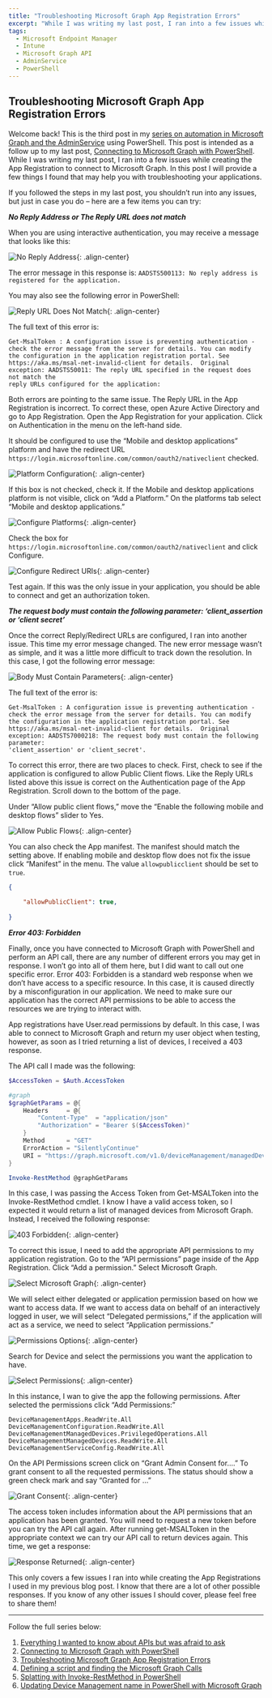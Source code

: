 ```yaml
---
title: "Troubleshooting Microsoft Graph App Registration Errors"
excerpt: "While I was writing my last post, I ran into a few issues while creating the App Registration to connect to Microsoft Graph. In this post I will provide a few things I found that may help you with troubleshooting your applications."
tags:
  - Microsoft Endpoint Manager
  - Intune
  - Microsoft Graph API
  - AdminService
  - PowerShell
---
```


Troubleshooting Microsoft Graph App Registration Errors
-------

Welcome back! This is the third post in my [series on automation in Microsoft Graph and the AdminService](https://www.modernendpoint.com/managed/everything-i-wanted-to-know-about-apis-but-was-afraid-to-ask/) using PowerShell. This post is intended as a follow up to my last post, [Connecting to Microsoft Graph with PowerShell](https://www.modernendpoint.com/managed/connecting-to-microsoft-graph-with-powershell/). While I was writing my last post, I ran into a few issues while creating the App Registration to connect to Microsoft Graph. In this post I will provide a few things I found that may help you with troubleshooting your applications.

If you followed the steps in my last post, you shouldn’t run into any issues, but just in case you do – here are a few items you can try:


__*No Reply Address or The Reply URL does not match*__

When you are using interactive authentication, you may receive a message that looks like this:

![No Reply Address](https://managedblog.github.io/managed/assets/images/21.12.07/01.NoReplyAddress.png){: .align-center}

The error message in this response is: `AADSTS500113: No reply address is registered for the application.`

You may also see the following error in PowerShell:

![Reply URL Does Not Match](https://managedblog.github.io/managed/assets/images/21.12.07/02.ReplyURLDoesNotMatch.png){: .align-center}

The full text of this error is:

```
Get-MsalToken : A configuration issue is preventing authentication - check the error message from the server for details. You can modify the configuration in the application registration portal. See https://aka.ms/msal-net-invalid-client for details.  Original exception: AADSTS50011: The reply URL specified in the request does not match the 
reply URLs configured for the application:
```

Both errors are pointing to the same issue. The Reply URL in the App Registration is incorrect. To correct these, open Azure Active Directory and go to App Registration. Open the App Registration for your application. Click on Authentication in the menu on the left-hand side.

It should be configured to use the “Mobile and desktop applications” platform and have the redirect URL `https://login.microsoftonline.com/common/oauth2/nativeclient` checked.


![Platform Configuration](https://managedblog.github.io/managed/assets/images/21.12.07/03.PlatformConfigurations.png){: .align-center}

If this box is not checked, check it. If the Mobile and desktop applications platform is not visible, click on “Add a Platform.” On the platforms tab select “Mobile and desktop applications.”

![Configure Platforms](https://managedblog.github.io/managed/assets/images/21.12.07/04.ConfigurePlatforms.png){: .align-center}

Check the box for `https://login.microsoftonline.com/common/oauth2/nativeclient` and click Configure.

![Configure Redirect URIs](https://managedblog.github.io/managed/assets/images/21.12.07/05.ConfigureRedirectURIs.png){: .align-center}

Test again. If this was the only issue in your application, you should be able to connect and get an authorization token.

__*The request body must contain the following parameter: ‘client_assertion or ‘client secret’*__

Once the correct Reply/Redirect URLs are configured, I ran into another issue. This time my error message changed. The new error message wasn’t as simple, and it was a little more difficult to track down the resolution. In this case, I got the following error message:

![Body Must Contain Parameters](https://managedblog.github.io/managed/assets/images/21.12.07/06.BodyMustContainParameters.png){: .align-center}

The full text of the error is:

```
Get-MsalToken : A configuration issue is preventing authentication - check the error message from the server for details. You can modify the configuration in the application registration portal. See https://aka.ms/msal-net-invalid-client for details.  Original exception: AADSTS7000218: The request body must contain the following parameter: 
'client_assertion' or 'client_secret'.
```

To correct this error, there are two places to check. First, check to see if the application is configured to allow Public Client flows. Like the Reply URLs listed above this issue is correct on the Authentication page of the App Registration. Scroll down to the bottom of the page. 

Under “Allow public client flows,” move the “Enable the following mobile and desktop flows” slider to Yes.

![Allow Public Flows](https://managedblog.github.io/managed/assets/images/21.12.07/07.AllowPublicFlows.png){: .align-center}

You can also check the App manifest. The manifest should match the setting above. If enabling mobile and desktop flow does not fix the issue click “Manifest” in the menu. The value `allowpublicclient` should be set to `true`.

```json
{
	
	"allowPublicClient": true,
	
}
```

__*Error 403: Forbidden*__

Finally, once you have connected to Microsoft Graph with PowerShell and perform an API call, there are any number of different errors you may get in response. I won’t go into all of them here, but I did want to call out one specific error. Error 403: Forbidden is a standard web response when we don’t have access to a specific resource. In this case, it is caused directly by a misconfiguration in our application. We need to make sure our application has the correct API permissions to be able to access the resources we are trying to interact with.

App registrations have User.read permissions by default. In this case, I was able to connect to Microsoft Graph and return my user object when testing, however, as soon as I tried returning a list of devices, I received a 403 response.

The API call I made was the following:

```powershell
$AccessToken = $Auth.AccessToken

#graph
$graphGetParams = @{
    Headers     = @{
        "Content-Type"  = "application/json"
        "Authorization" = "Bearer $($AccessToken)"
    }
    Method      = "GET"
    ErrorAction = "SilentlyContinue"
    URI = "https://graph.microsoft.com/v1.0/deviceManagement/managedDevices"
}

Invoke-RestMethod @graphGetParams 
```

In this case, I was passing the Access Token from Get-MSALToken into the Invoke-RestMethod cmdlet. I know I have a valid access token, so I expected it would return a list of managed devices from Microsoft Graph. Instead, I received the following response:

![403 Forbidden](https://managedblog.github.io/managed/assets/images/21.12.07/08.Forbidden.png){: .align-center}

To correct this issue, I need to add the appropriate API permissions to my application registration. Go to the “API permissions” page inside of the App Registration. Click “Add a permission.” Select Microsoft Graph.

![Select Microsoft Graph](https://managedblog.github.io/managed/assets/images/21.12.07/09.SelectMicrosoftGraph.png){: .align-center}

We will select either delegated or application permission based on how we want to access data. If we want to access data on behalf of an interactively logged in user, we will select “Delegated permissions,” if the application will act as a service, we need to select “Application permissions.” 

![Permissions Options](https://managedblog.github.io/managed/assets/images/21.12.07/10.PermissionsOptions.png){: .align-center}

Search for Device and select the permissions you want the application to have.

![Select Permissions](https://managedblog.github.io/managed/assets/images/21.12.07/11.SelectPermissions.png){: .align-center}

In this instance, I wan to give the app the following permissions. After selected the permissions click “Add Permissions:”

```
DeviceManagementApps.ReadWrite.All
DeviceManagementConfiguration.ReadWrite.All
DeviceManagementManagedDevices.PrivilegedOperations.All
DeviceManagementManagedDevices.ReadWrite.All
DeviceManagementServiceConfig.ReadWrite.All
```

On the API Permissions screen click on “Grant Admin Consent for….” To grant consent to all the requested permissions. The status should show a green check mark and say “Granted for …”

![Grant Consent](https://managedblog.github.io/managed/assets/images/21.12.07/12.GrantConsent.png){: .align-center}

The access token includes information about the API permissions that an application has been granted. You will need to request a new token before you can try the API call again. After running get-MSALToken in the appropriate context we can try our API call to return devices again. This time, we get a response:

![Response Returned](https://managedblog.github.io/managed/assets/images/21.12.07/13.ResponseReturned.png){: .align-center}

This only covers a few issues I ran into while creating the App Registrations I used in my previous blog post. I know that there are a lot of other possible responses. If you know of any other issues I should cover, please feel free to share them! 

____

Follow the full series below:

1. [Everything I wanted to know about APIs but was afraid to ask](https://www.modernendpoint.com/managed/everything-i-wanted-to-know-about-apis-but-was-afraid-to-ask/)
2. [Connecting to Microsoft Graph with PowerShell](https://www.modernendpoint.com/managed/connecting-to-microsoft-graph-with-powershell/)
3. [Troubleshooting Microsoft Graph App Registration Errors](https://www.modernendpoint.com/managed/troubleshooting-microsoft-graph-app-registration-errors/)
4. [Defining a script and finding the Microsoft Graph Calls](https://www.modernendpoint.com/managed/Defining-a-script-and-finding-the-Microsoft-Graph-Queries/)
5. [Splatting with Invoke-RestMethod in PowerShell](https://www.modernendpoint.com/managed/PowerShell-tips-for-accessing-Microsoft-Graph-in-PowerShell/)
6. [Updating Device Management name in PowerShell with Microsoft Graph](https://www.modernendpoint.com/managed/Updating-device-management-name-in-PowerShell-with-Microsoft-Graph/)
